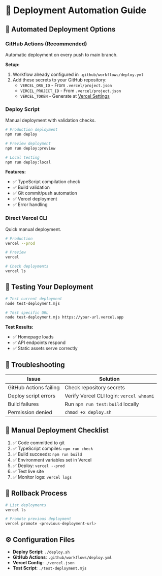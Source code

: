 # 🤖 Deployment Automation Guide

## 🚀 Automated Deployment Options

### **GitHub Actions (Recommended)**
Automatic deployment on every push to main branch.

**Setup:**
1. Workflow already configured in `.github/workflows/deploy.yml`
2. Add these secrets to your GitHub repository:
   - `VERCEL_ORG_ID` - From `.vercel/project.json`
   - `VERCEL_PROJECT_ID` - From `.vercel/project.json`  
   - `VERCEL_TOKEN` - Generate at [Vercel Settings](https://vercel.com/account/tokens)

### **Deploy Script**
Manual deployment with validation checks.

```bash
# Production deployment
npm run deploy

# Preview deployment  
npm run deploy:preview

# Local testing
npm run deploy:local
```

**Features:**
- ✅ TypeScript compilation check
- ✅ Build validation
- ✅ Git commit/push automation
- ✅ Vercel deployment
- ✅ Error handling

### **Direct Vercel CLI**
Quick manual deployment.

```bash
# Production
vercel --prod

# Preview
vercel

# Check deployments
vercel ls
```

## 🧪 Testing Your Deployment

```bash
# Test current deployment
node test-deployment.mjs

# Test specific URL
node test-deployment.mjs https://your-url.vercel.app
```

**Test Results:**
- ✅ Homepage loads
- ✅ API endpoints respond
- ✅ Static assets serve correctly

## 🚨 Troubleshooting

| Issue | Solution |
|-------|----------|
| GitHub Actions failing | Check repository secrets |
| Deploy script errors | Verify Vercel CLI login: `vercel whoami` |
| Build failures | Run `npm run test:build` locally |
| Permission denied | `chmod +x deploy.sh` |

## 📝 Manual Deployment Checklist

1. ✅ Code committed to git
2. ✅ TypeScript compiles: `npm run check`
3. ✅ Build succeeds: `npm run build`
4. ✅ Environment variables set in Vercel
5. ✅ Deploy: `vercel --prod`
6. ✅ Test live site
7. ✅ Monitor logs: `vercel logs`

## 🔄 Rollback Process

```bash
# List deployments
vercel ls

# Promote previous deployment
vercel promote <previous-deployment-url>
```

## ⚙️ Configuration Files

- **Deploy Script**: `./deploy.sh`
- **GitHub Actions**: `.github/workflows/deploy.yml`
- **Vercel Config**: `./vercel.json`
- **Test Script**: `./test-deployment.mjs` 